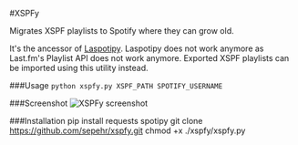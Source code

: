 #XSPFy

Migrates XSPF playlists to Spotify where they can grow old.

It's the ancessor of [Laspotipy](https://github.com/sepehr/laspotipy). Laspotipy does not work anymore as Last.fm's Playlist API does not work anymore. Exported XSPF playlists can be imported using this utility instead.

###Usage
`python xspfy.py XSPF_PATH SPOTIFY_USERNAME`

###Screenshot
![XSPFy screenshot](https://hostr.co/file/AsJX2zukaVkt/xspfy.png)

###Installation
    pip install requests spotipy
    git clone https://github.com/sepehr/xspfy.git
    chmod +x ./xspfy/xspfy.py

